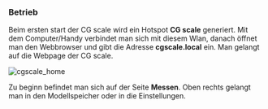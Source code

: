 ### Betrieb

Beim ersten start der CG scale wird ein Hotspot **CG scale** generiert. Mit dem Computer/Handy verbindet man sich mit diesem Wlan, danach öffnet man den Webbrowser und gibt die Adresse **cgscale.local** ein. Man gelangt auf die Webpage der CG scale. 

![cgscale_home](https://github.com/nightflyer88/CG_scale/blob/master/Doc/img/cgscale_home.png)

Zu beginn befindet man sich auf der Seite **Messen**. Oben rechts gelangt man in den Modellspeicher oder in die Einstellungen. 